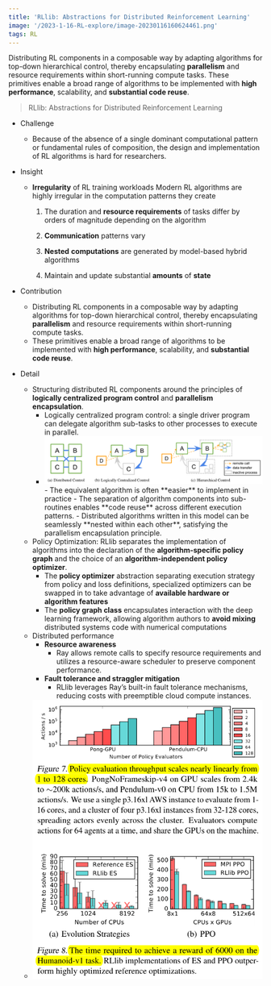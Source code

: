 ```yaml
---
title: 'RLlib: Abstractions for Distributed Reinforcement Learning'
image: '/2023-1-16-RL-explore/image-20230116160624461.png'
tags: RL
---
```

Distributing RL components in a composable way by adapting algorithms for top-down hierarchical control, thereby encapsulating **parallelism** and resource requirements within short-running compute tasks. These primitives enable a broad range of algorithms to be implemented with **high performance**, scalability, and **substantial code reuse**.
<!--more-->

> RLlib: Abstractions for Distributed Reinforcement Learning
> 

- Challenge

	- Because of the absence of a single dominant computational pattern  or fundamental rules of composition, the design and implementation of RL algorithms is hard for researchers.

- Insight

	- **Irregularity** of RL training workloads Modern RL algorithms are highly irregular in the computation patterns they create

		1. The duration and **resource requirements** of tasks differ by orders of magnitude depending on the algorithm
		2. **Communication** patterns vary
		3. **Nested** **computations** are generated by model-based hybrid algorithms

		4. Maintain and update substantial **amounts** of **state**

- Contribution

	- Distributing RL components in a composable way by adapting algorithms for top-down hierarchical control, thereby encapsulating **parallelism** and resource requirements within short-running compute tasks.
	- These primitives enable a broad range of algorithms to be implemented with **high performance**, scalability, and **substantial code reuse**.

- Detail

	- Structuring distributed RL components around the principles of **logically centralized program control** and **parallelism encapsulation**.
		- Logically centralized program control: a single driver program can delegate algorithm sub-tasks to other processes to execute in parallel. 
		- <img src="../images/2023-1-16-RL-explore/image-20230116160624461.png" alt="image-20230116160624461" style="zoom:100%;" />
			- The equivalent algorithm is often **easier** to implement in practice
			- The separation of algorithm components into sub-routines enables **code reuse** across different execution patterns.
			- Distributed algorithms written in this model can be seamlessly **nested within each other**, satisfying the parallelism encapsulation principle.
	- Policy Optimization: RLlib separates the implementation of algorithms into the declaration of the **algorithm-specific policy graph** and the choice of an **algorithm-independent policy optimizer**.
		- The **policy optimizer** abstraction separating execution strategy from policy and loss definitions, specialized optimizers can be swapped in to take advantage of **available hardware or algorithm features**
		- The **policy graph class** encapsulates interaction with the deep learning framework, allowing algorithm authors to **avoid mixing** distributed systems code with numerical computations
	- Distributed performance
		- **Resource awareness**
			- Ray allows remote calls to specify resource requirements and utilizes a resource-aware scheduler to preserve component performance.
		- **Fault tolerance and straggler mitigation**
			- RLlib leverages Ray’s built-in fault tolerance mechanisms, reducing costs with preemptible cloud compute instances.
	- <img src="../images/2023-1-16-RL-explore/image-20230116161405179.png" alt="image-20230116161405179"  />

